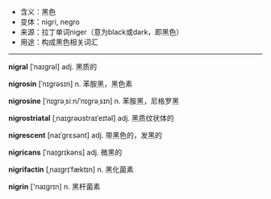 - <span class="definition">含义：黑色</span>
- <span class="definition">变体：nigri, negro</span>
- <span class="definition">来源：拉丁单词niger（意为black或dark，即黑色）</span>
- <span class="definition">用途：构成黑色相关词汇</span>

---

<span class="vocabulary">**nigral**</span> [ˈnaɪgrəl] adj. 黑质的

<span class="vocabulary">**nigrosin**</span> [ˈnɪɡrəsɪn] n. 苯胺黑，黑色素

<span class="vocabulary">**nigrosine**</span> [ˈnɪɡrəˌsiːn/ˈnɪɡrəˌsɪn] n. 苯胺黑，尼格罗黑

<span class="vocabulary">**nigrostriatal**</span> [ˌnaɪgrəʊstraɪˈeɪtəl] adj. 黑质纹状体的

<span class="vocabulary">**nigrescent**</span> [naɪˈɡrɛsənt] adj. 带黑色的，发黑的

<span class="vocabulary">**nigricans**</span> [ˈnaɪgrɪkəns] adj. 微黑的

<span class="vocabulary">**nigrifactin**</span> [ˌnaɪgrɪˈfæktɪn] n. 黑化菌素

<span class="vocabulary">**nigrin**</span> ['naɪgrɪn] n. 黑杆菌素
